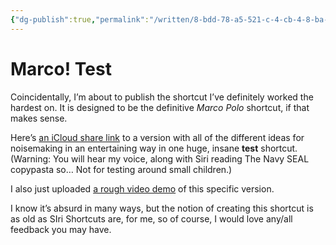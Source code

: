 ```yaml
---
{"dg-publish":true,"permalink":"/written/8-bdd-78-a5-521-c-4-cb-4-8-ba-2-08-eb-1-d12878-e/","dgHomeLink":true,"dgPassFrontmatter":false}
---
```


# Marco! Test
Coincidentally, I’m about to publish the shortcut I’ve definitely worked the hardest on. It is designed to be the definitive *Marco Polo* shortcut, if that makes sense.

Here’s [an iCloud share link](https://www.icloud.com/shortcuts/76d33dfc235942489c810dd3e73a4c06) to a version with all of the different ideas for noisemaking in an entertaining way in one huge, insane **test** shortcut. (Warning: You will hear my voice, along with Siri reading The Navy SEAL copypasta so… Not for testing around small children.)

I also just uploaded [a rough video demo](https://youtu.be/rmSf5jdN9Lo) of this specific version.

I know it’s absurd in many ways, but the notion of creating this shortcut is as old as SIri Shortcuts are, for me, so of course, I would love any/all feedback you may have.